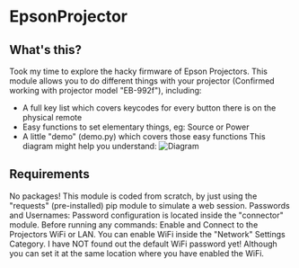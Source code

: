 # EpsonProjector

## What's this?
Took my time to explore the hacky firmware of Epson Projectors.
This module allows you to do different things with your projector (Confirmed working with projector model "EB-992f"), including:
- A full key list which covers keycodes for every button there is on the physical remote
- Easy functions to set elementary things, eg: Source or Power
- A little "demo" (demo.py) which covers those easy functions
This diagram might help you understand:
![Diagram](https://user-images.githubusercontent.com/95703244/169970116-f027b608-6bb5-4f73-ad5d-13e9ab33441a.png)


## Requirements
No packages! This module is coded from scratch, by just using the "requests" (pre-installed) pip module to simulate a web session.
Passwords and Usernames: Password configuration is located inside the "connector" module.
Before running any commands: Enable and Connect to the Projectors WiFi or LAN.
  You can enable WiFi inside the "Network" Settings Category.
  I have NOT found out the default WiFi password yet! Although you can set it at the same location where you have enabled the WiFi.
